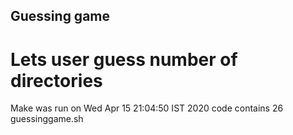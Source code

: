 ## Guessing game
# Lets user guess number of directories
Make was run on
Wed Apr 15 21:04:50 IST 2020
code contains
26 guessinggame.sh
